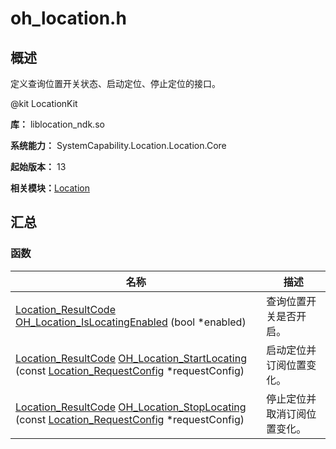 # oh_location.h


## 概述

定义查询位置开关状态、启动定位、停止定位的接口。

\@kit LocationKit

**库：** liblocation_ndk.so

**系统能力：** SystemCapability.Location.Location.Core

**起始版本：** 13

**相关模块：**[Location](_location.md)


## 汇总


### 函数

| 名称 | 描述 | 
| -------- | -------- |
| [Location_ResultCode](_location.md#location_resultcode) [OH_Location_IsLocatingEnabled](_location.md#oh_location_islocatingenabled) (bool \*enabled) | 查询位置开关是否开启。  | 
| [Location_ResultCode](_location.md#location_resultcode) [OH_Location_StartLocating](_location.md#oh_location_startlocating) (const [Location_RequestConfig](_location.md#location_requestconfig) \*requestConfig) | 启动定位并订阅位置变化。  | 
| [Location_ResultCode](_location.md#location_resultcode) [OH_Location_StopLocating](_location.md#oh_location_stoplocating) (const [Location_RequestConfig](_location.md#location_requestconfig) \*requestConfig) | 停止定位并取消订阅位置变化。  | 
